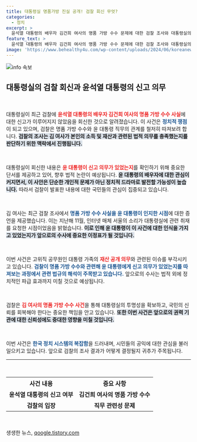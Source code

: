 ```yaml
---
title: 대통령실 명품가방 진실 공개! 검찰 회신 무엇?
categories:
  - 정치
excerpt: >
  윤석열 대통령의 배우자 김건희 여사의 명품 가방 수수 문제에 대한 검찰 조사와 대통령실의 답변이 화제다. 윤 대통령의 신고 의무 여부가 쟁점으로 떠오르며, 국민의 관심이 집중되고 있다.
feature_text: >
  윤석열 대통령의 배우자 김건희 여사의 명품 가방 수수 문제에 대한 검찰 조사와 대통령실의 답변이 화제다. 윤 대통령의 신고 의무 여부가 쟁점으로 떠오르며, 국민의 관심이 집중되고 있다.
image: 'https://www.behealthy4u.com/wp-content/uploads/2024/06/koreanews.jpg'
---
```


<p><img src="https://www.behealthy4u.com/wp-content/uploads/2024/06/koreanews.jpg" alt="info 속보" /></p>

<h2 data-ke-size="size26">대통령실의 검찰 회신과 윤석열 대통령의 신고 의무</h2>

<p data-ke-size="size16">&nbsp;</p>

<p>대통령실이 최근 검찰에 <b><span style="color: #ee2323;">윤석열 대통령의 배우자 김건희 여사의 명품 가방 수수 사실</span></b>에 대한 신고가 이루어지지 않았음을 회신한 것으로 알려졌습니다. 이 사건은 <b><span style="color: #1a5490;">정치적 쟁점</span></b>이 되고 있으며, 검찰은 명품 가방 수수와 윤 대통령 직무의 관계를 철저히 따져보려 합니다. <b><span style="background-color: #21538527;">검찰의 조사는 김 여사가 본인의 소득 및 재산과 관련된 법적 의무를 충족했는지를 판단하기 위한 맥락에서 진행됩니다.</span></b></p>

<p data-ke-size="size16">&nbsp;</p>

<p>대통령실이 회신한 내용은 <b><span style="color: #ee2323;">윤 대통령이 신고 의무가 있었는지</span></b>를 확인하기 위해 중요한 단서를 제공하고 있어, 향후 법적 논란이 예상됩니다. <b><span style="background-color: #21538527;">윤 대통령의 배우자에 대한 관심이 커지면서, 이 사안은 단순한 개인적 문제가 아닌 정치적 드라마로 발전할 가능성이 높습니다.</span></b> 따라서 검찰이 발표한 내용에 대한 국민들의 관심이 집중되고 있습니다.</p>

<p data-ke-size="size16">&nbsp;</p>

<p>김 여사는 최근 검찰 조사에서 <b><span style="color: #1a5490;">명품 가방 수수 사실을 윤 대통령이 인지한 시점</span></b>에 대한 증언을 제공했습니다. 이는 지난해 11월, 인터넷 매체 서울의 소리가 대통령실에 관련 취재를 요청한 시점이었음을 밝혔습니다. <b><span style="background-color: #21538527;">이로 인해 윤 대통령이 이 사건에 대한 인식을 가지고 있었는지가 앞으로의 수사에 중요한 이정표가 될 것입니다.</span></b></p>

<p data-ke-size="size16">&nbsp;</p>

<p>이번 사건은 고위직 공무원인 대통령 가족의 <b><span style="color: #ee2323;">재산 공개 의무</span></b>와 관련된 이슈를 부각시키고 있습니다. <b><span style="color: #1a5490;">검찰이 명품 가방 수수와 관련해 윤 대통령에게 신고 의무가 있었는지를 따져보는 과정에서 관련 법규의 해석이 주목받고 있습니다.</span></b> 앞으로의 수사는 법적 외에 정치적인 파급 효과까지 미칠 것으로 예상됩니다.</p>

<p data-ke-size="size16">&nbsp;</p>

<p>검찰은 <b><span style="color: #ee2323;">김 여사의 명품 가방 수수 사건</span></b>을 통해 대통령실의 투명성을 확보하고, 국민의 신뢰를 회복해야 한다는 중요한 책임을 안고 있습니다. <b><span style="background-color: #21538527;">또한 이번 사건은 앞으로의 권력 기관에 대한 신뢰성에도 중대한 영향을 미칠 것입니다.</span></b> </p>

<p data-ke-size="size16">&nbsp;</p>

<p>이번 사건은 <b><span style="color: #1a5490;">한국 정치 시스템의 복잡함</span></b>을 드러내며, 시민들의 공익에 대한 관심을 불러 일으키고 있습니다. 앞으로 검찰의 조사 결과가 어떻게 결정될지 귀추가 주목됩니다.</p>

<hr />

<p data-ke-size="size16">&nbsp;</p>

<table>
  <tr>
    <th style="text-align: center;"><b>사건 내용</b></th>
    <th style="text-align: center;"><b>중요 사항</b></th>
  </tr>
  <tr>
    <td style="text-align: center; height: 17px;"><b>윤석열 대통령의 신고 여부</b></td>
    <td style="text-align: center; height: 17px;"><b>김건희 여사의 명품 가방 수수</b></td>
  </tr>
  <tr>
    <td style="text-align: center; height: 17px;"><b>검찰의 입장</b></td>
    <td style="text-align: center; height: 17px;"><b>직무 관련성 문제</b></td>
  </tr>
</table>

<p data-ke-size="size16">&nbsp;</p>
생생한 뉴스, <a href="https://qoogle.tistory.com" rel="dofollow">qoogle.tistory.com</a>


